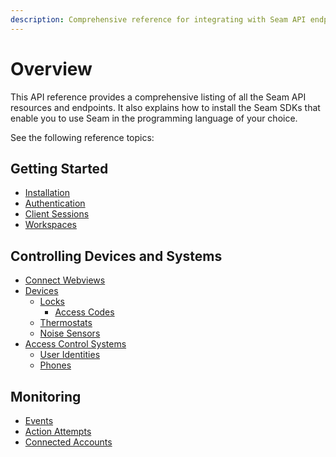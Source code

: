 ```yaml
---
description: Comprehensive reference for integrating with Seam API endpoints
---
```


# Overview

This API reference provides a comprehensive listing of all the Seam API resources and endpoints. It also explains how to install the Seam SDKs that enable you to use Seam in the programming language of your choice.

See the following reference topics:

## Getting Started

* [Installation](installation.md)
* [Authentication](authentication.md)
* [Client Sessions](../api/client_sessions/)
* [Workspaces](../api/workspaces/)

## Controlling Devices and Systems

* [Connect Webviews](../api/connect_webviews/)
* [Devices](../api/devices/)
  * [Locks](../api-clients/locks/)
    * [Access Codes](../api/access_codes/)
  * [Thermostats](../api/thermostats/)
  * [Noise Sensors](../api-clients/noise_sensors/)
* [Access Control Systems](../api/acs/)
  * [User Identities](../api/user_identities/)
  * [Phones](../api/phones/)

## Monitoring

* [Events](../api-clients/events/)
* [Action Attempts](../api-clients/action_attempts/)
* [Connected Accounts](../api/connected_accounts/)
